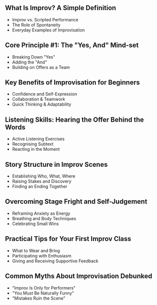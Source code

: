## What Is Improv? A Simple Definition
- Improv vs. Scripted Performance
- The Role of Spontaneity
- Everyday Examples of Improvisation

## Core Principle #1: The "Yes, And" Mind-set
- Breaking Down "Yes"
- Adding the "And"
- Building on Offers as a Team

## Key Benefits of Improvisation for Beginners
- Confidence and Self-Expression
- Collaboration & Teamwork
- Quick Thinking & Adaptability

## Listening Skills: Hearing the Offer Behind the Words
- Active Listening Exercises
- Recognising Subtext
- Reacting in the Moment

## Story Structure in Improv Scenes
- Establishing Who, What, Where
- Raising Stakes and Discovery
- Finding an Ending Together

## Overcoming Stage Fright and Self-Judgement
- Reframing Anxiety as Energy
- Breathing and Body Techniques
- Celebrating Small Wins

## Practical Tips for Your First Improv Class
- What to Wear and Bring
- Participating with Enthusiasm
- Giving and Receiving Supportive Feedback

## Common Myths About Improvisation Debunked
- "Improv Is Only for Performers"
- "You Must Be Naturally Funny"
- "Mistakes Ruin the Scene"